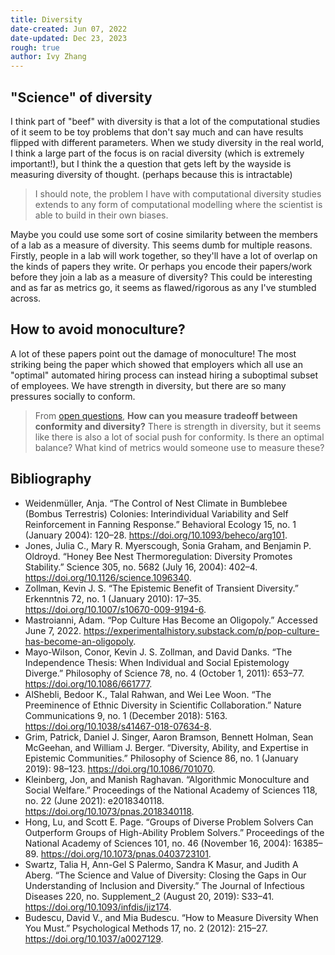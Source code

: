 ```yaml
---
title: Diversity
date-created: Jun 07, 2022
date-updated: Dec 23, 2023
rough: true 
author: Ivy Zhang
---
```


## "Science" of diversity

I think part of "beef" with diversity is that a lot of the computational studies of it seem to be toy problems that don't say much and can have results flipped with different parameters. When we study diversity in the real world, I think a large part of the focus is on racial diversity (which is extremely important!), but I think the a question that gets left by the wayside is measuring diversity of thought. (perhaps because this is intractable)

> I should note, the problem I have with computational diversity studies extends to any form of computational modelling where the scientist is able to build in their own biases.

Maybe you could use some sort of cosine similarity between the members of a lab as a measure of diversity. This seems dumb for multiple reasons. Firstly, people in a lab will work together, so they'll have a lot of overlap on the kinds of papers they write. Or perhaps you encode their papers/work before they join a lab as a measure of diversity? This could be interesting and as far as metrics go, it seems as flawed/rigorous as any I've stumbled across.

## How to avoid monoculture?

A lot of these papers point out the damage of monoculture! The most striking being the paper which showed that employers which all use an "optimal" automated hiring process can instead hiring a suboptimal subset of employees. We have strength in diversity, but there are so many pressures socially to conform. 

> From [open questions](open-questions), **How can you measure tradeoff between conformity and diversity?** There is strength in diversity, but it seems like there is also a lot of social push for conformity. Is there an optimal balance? What kind of metrics would someone use to measure these?

## Bibliography

- Weidenmüller, Anja. “The Control of Nest Climate in Bumblebee (Bombus Terrestris) Colonies: Interindividual Variability and Self Reinforcement in Fanning Response.” Behavioral Ecology 15, no. 1 (January 2004): 120–28. <https://doi.org/10.1093/beheco/arg101>.
- Jones, Julia C., Mary R. Myerscough, Sonia Graham, and Benjamin P. Oldroyd. “Honey Bee Nest Thermoregulation: Diversity Promotes Stability.” Science 305, no. 5682 (July 16, 2004): 402–4. <https://doi.org/10.1126/science.1096340>.
- Zollman, Kevin J. S. “The Epistemic Benefit of Transient Diversity.” Erkenntnis 72, no. 1 (January 2010): 17–35. <https://doi.org/10.1007/s10670-009-9194-6>.
- Mastroianni, Adam. “Pop Culture Has Become an Oligopoly.” Accessed June 7, 2022. <https://experimentalhistory.substack.com/p/pop-culture-has-become-an-oligopoly>.
- Mayo-Wilson, Conor, Kevin J. S. Zollman, and David Danks. “The Independence Thesis: When Individual and Social Epistemology Diverge.” Philosophy of Science 78, no. 4 (October 1, 2011): 653–77. <https://doi.org/10.1086/661777>.
- AlShebli, Bedoor K., Talal Rahwan, and Wei Lee Woon. “The Preeminence of Ethnic Diversity in Scientific Collaboration.” Nature Communications 9, no. 1 (December 2018): 5163. <https://doi.org/10.1038/s41467-018-07634-8>.
- Grim, Patrick, Daniel J. Singer, Aaron Bramson, Bennett Holman, Sean McGeehan, and William J. Berger. “Diversity, Ability, and Expertise in Epistemic Communities.” Philosophy of Science 86, no. 1 (January 2019): 98–123. <https://doi.org/10.1086/701070>.
- Kleinberg, Jon, and Manish Raghavan. “Algorithmic Monoculture and Social Welfare.” Proceedings of the National Academy of Sciences 118, no. 22 (June 2021): e2018340118. <https://doi.org/10.1073/pnas.2018340118>.
- Hong, Lu, and Scott E. Page. “Groups of Diverse Problem Solvers Can Outperform Groups of High-Ability Problem Solvers.” Proceedings of the National Academy of Sciences 101, no. 46 (November 16, 2004): 16385–89. <https://doi.org/10.1073/pnas.0403723101>.
- Swartz, Talia H, Ann-Gel S Palermo, Sandra K Masur, and Judith A Aberg. “The Science and Value of Diversity: Closing the Gaps in Our Understanding of Inclusion and Diversity.” The Journal of Infectious Diseases 220, no. Supplement_2 (August 20, 2019): S33–41. <https://doi.org/10.1093/infdis/jiz174>.
- Budescu, David V., and Mia Budescu. “How to Measure Diversity When You Must.” Psychological Methods 17, no. 2 (2012): 215–27. <https://doi.org/10.1037/a0027129>.
